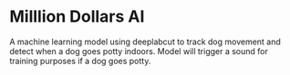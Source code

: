 # Milllion Dollars AI
A machine learning model using deeplabcut to track dog movement and detect when a dog goes potty indoors. Model will trigger a sound for training purposes if a dog goes potty.
